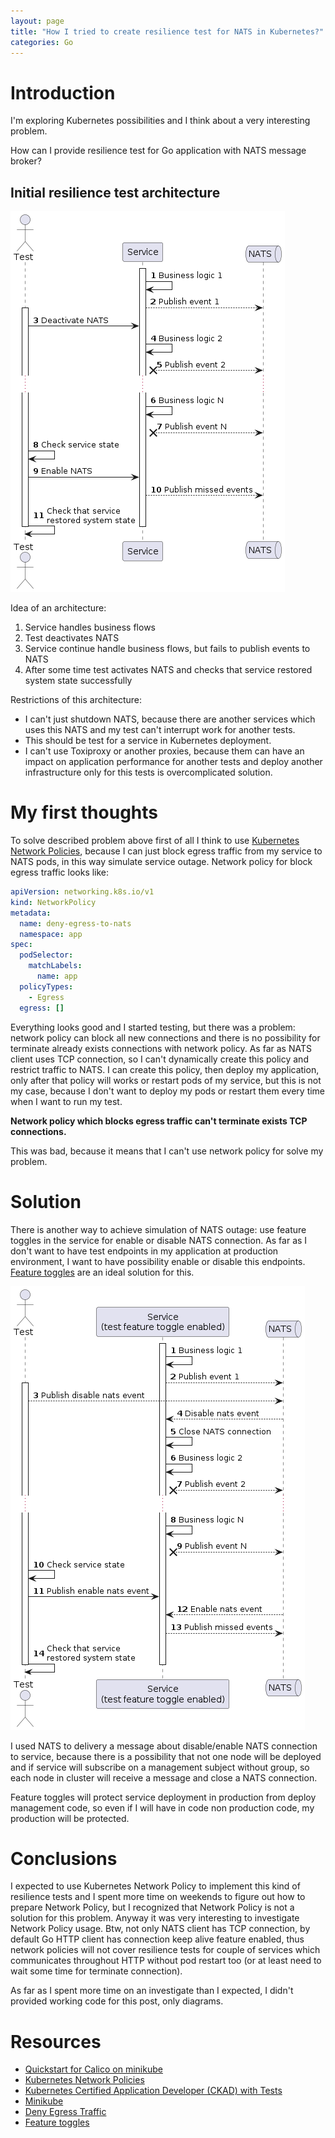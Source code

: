 ```yaml
---
layout: page
title: "How I tried to create resilience test for NATS in Kubernetes?"
categories: Go
---
```

# Introduction
I'm exploring Kubernetes possibilities and I think about a very interesting problem.

How can I provide resilience test for Go application with NATS message broker?

## Initial resilience test architecture

![Initial resilience test architecture](/attachments/2023-04-09-resilience-k8s/test-overview.png)

Idea of an architecture:
1. Service handles business flows
2. Test deactivates NATS
3. Service continue handle business flows, but fails to publish events to NATS
4. After some time test activates NATS and checks that service restored system state successfully

Restrictions of this architecture: 
* I can't just shutdown NATS, because there are another services which uses this NATS and my test can't interrupt work for another tests.
* This should be test for a service in Kubernetes deployment.
* I can't use Toxiproxy or another proxies, because them can have an impact on application performance for another tests and deploy another infrastructure only for this tests is overcomplicated solution.

# My first thoughts 

To solve described problem above first of all I think to use [Kubernetes Network Policies](https://kubernetes.io/docs/concepts/services-networking/network-policies/), because I can just block egress traffic from my service to NATS pods, in this way simulate service outage. Network policy for block egress traffic looks like:
```YAML
apiVersion: networking.k8s.io/v1
kind: NetworkPolicy
metadata:
  name: deny-egress-to-nats
  namespace: app
spec:
  podSelector:
    matchLabels:
      name: app
  policyTypes:
    - Egress
  egress: []
```

Everything looks good and I started testing, but there was a problem: network policy can block all new connections and there is no possibility for terminate already exists connections with network policy. As far as NATS client uses TCP connection, so I can't dynamically create this policy and restrict traffic to NATS. I can create this policy, then deploy my application, only after that policy will works or restart pods of my service, but this is not my case, because I don't want to deploy my pods or restart them every time when I want to run my test. 

**Network policy which blocks egress traffic can't terminate exists TCP connections.**

This was bad, because it means that I can't use network policy for solve my problem.

# Solution

There is another way to achieve simulation of NATS outage: use feature toggles in the service for enable or disable NATS connection.
As far as I don't want to have test endpoints in my application at production environment, I want to have possibility enable or disable this endpoints. [Feature toggles](https://martinfowler.com/articles/feature-toggles.html) are an ideal solution for this.

![Solution](/attachments/2023-04-09-resilience-k8s/disable-nats.png)

I used NATS to delivery a message about disable/enable NATS connection to service, because there is a possibility that not one node will be deployed and if service will subscribe on a management subject without group, so each node in cluster will receive a message and close a NATS connection.

Feature toggles will protect service deployment in production from deploy management code, so even if I will have in code non production code, my production will be protected.

# Conclusions
I expected to use Kubernetes Network Policy to implement this kind of resilience tests and I spent more time on weekends to figure out how to prepare Network Policy, but I recognized that Network Policy is not a solution for this problem. Anyway it was very interesting to investigate Network Policy usage. Btw, not only NATS client has TCP connection, by default Go HTTP client has connection keep alive feature enabled, thus network policies will not cover resilience tests for couple of services which communicates throughout HTTP without pod restart too (or at least need to wait some time for terminate connection).

As far as I spent more time on an investigate than I expected, I didn't provided working code for this post, only diagrams.

# Resources
* [Quickstart for Calico on minikube](https://docs.tigera.io/calico/latest/getting-started/kubernetes/minikube)
* [Kubernetes Network Policies](https://kubernetes.io/docs/concepts/services-networking/network-policies/)
* [Kubernetes Certified Application Developer (CKAD) with Tests](https://www.udemy.com/course/certified-kubernetes-application-developer/)
* [Minikube](https://minikube.sigs.k8s.io/docs/handbook/pushing/)
* [Deny Egress Traffic](https://github.com/ahmetb/kubernetes-network-policy-recipes/blob/master/11-deny-egress-traffic-from-an-application.md)
* [Feature toggles](https://martinfowler.com/articles/feature-toggles.html)